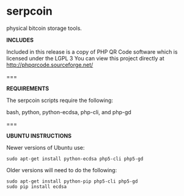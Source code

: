 serpcoin
===
physical bitcoin storage tools.


__INCLUDES__

Included in this release is a copy of PHP QR Code software which is licensed under the LGPL 3
You can view this project directly at http://phpqrcode.sourceforge.net/

===

__REQUIREMENTS__

The serpcoin scripts require the following:
  
  bash, python, python-ecdsa, php-cli, and php-gd

===

__UBUNTU INSTRUCTIONS__
  
  Newer versions of Ubuntu use:

    sudo apt-get install python-ecdsa php5-cli php5-gd

  Older versions will need to do the following:
  
    sudo apt-get install python-pip php5-cli php5-gd
    sudo pip install ecdsa
